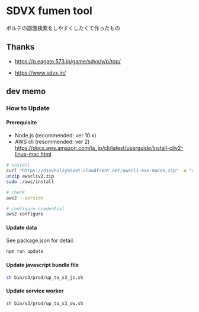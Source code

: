 # SDVX fumen tool

ボルテの譜面検索をしやすくしたくて作ったもの


## Thanks

* https://p.eagate.573.jp/game/sdvx/v/p/top/

* https://www.sdvx.in/


## dev memo

### How to Update

#### Prerequisite

* Node.js (recommended: ver 10.x)
* AWS cli (resommended: ver 2)
https://docs.aws.amazon.com/ja_jp/cli/latest/userguide/install-cliv2-linux-mac.html
```sh
# install
curl "https://d1vvhvl2y92vvt.cloudfront.net/awscli-exe-macos.zip" -o "awscliv2.zip"
unzip awscliv2.zip
sudo ./aws/install

# check
aws2 --version

# configure credential
aws2 configure
```

#### Update data

See package.json for detail.

```sh
npm run update
```

#### Update javascript bundle file

```sh
sh bin/s3/prod/up_to_s3_js.sh
```

#### Update service worker

```sh
sh bin/s3/prod/up_to_s3_sw.sh
```
